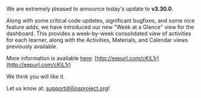 

We are extremely pleased to announce today's update to __v3.30.0__.

Along with some critical code updates, significant bugfixes, and some nice feature adds, we have introduced our new "Week at a Glance" view for the dashboard. This provides a week-by-week consolidated view of activities for each learner, along with the Activities, Materials, and Calendar views previously available.

More information is available [here](http://eepurl.com/cKiL1r): [http://eepurl.com/cKiL1r](http://eepurl.com/cKiL1r)

We think you will like it.

Let us know at:  [support@iliosproject.org](mailto:support@iliosproject.org?subject=feedback)!
